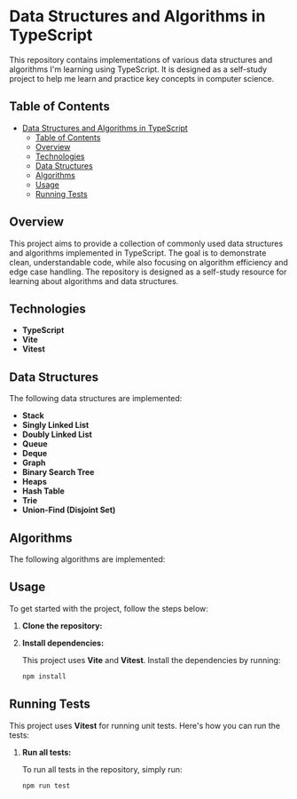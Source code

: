 # Data Structures and Algorithms in TypeScript

This repository contains implementations of various data structures and algorithms I'm learning using TypeScript. It is designed as a self-study project to help me learn and practice key concepts in computer science.

## Table of Contents

- [Data Structures and Algorithms in TypeScript](#data-structures-and-algorithms-in-typescript)
  - [Table of Contents](#table-of-contents)
  - [Overview](#overview)
  - [Technologies](#technologies)
  - [Data Structures](#data-structures)
  - [Algorithms](#algorithms)
  - [Usage](#usage)
  - [Running Tests](#running-tests)

## Overview

This project aims to provide a collection of commonly used data structures and algorithms implemented in TypeScript. The goal is to demonstrate clean, understandable code, while also focusing on algorithm efficiency and edge case handling. The repository is designed as a self-study resource for learning about algorithms and data structures.

## Technologies

- **TypeScript**
- **Vite**
- **Vitest**

## Data Structures

The following data structures are implemented:

- **Stack**
- **Singly Linked List**
- **Doubly Linked List**
- **Queue**
- **Deque**
- **Graph**
- **Binary Search Tree**
- **Heaps**
- **Hash Table**
- **Trie**
- **Union-Find (Disjoint Set)**

## Algorithms

The following algorithms are implemented:

## Usage

To get started with the project, follow the steps below:

1. **Clone the repository:**

2. **Install dependencies:**

   This project uses **Vite** and **Vitest**. Install the dependencies by running:

   ```bash
   npm install
   ```

## Running Tests

This project uses **Vitest** for running unit tests. Here's how you can run the tests:

1. **Run all tests:**

   To run all tests in the repository, simply run:

   ```bash
   npm run test
   ```
